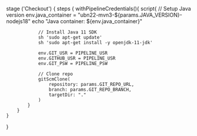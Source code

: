 stage ('Checkout') {
    steps {
        withPipelineCredentials(){
            script{
                // Setup Java version
                env.java_container = "ubn22-mvn3-${params.JAVA_VERSION}-nodejs18"
                echo "Java container: ${env.java_container}"
                
                // Install Java 11 SDK
                sh 'sudo apt-get update'
                sh 'sudo apt-get install -y openjdk-11-jdk'
                
                env.GIT_USR = PIPELINE_USR
                env.GITHUB_USR = PIPELINE_USR
                env.GIT_PSW = PIPELINE_PSW

                // Clone repo
                gitScmClone(
                    repository: params.GIT_REPO_URL,
                    branch: params.GIT_REPO_BRANCH,
                    targetDir: "."                
                )
            }
        }
    }
}
